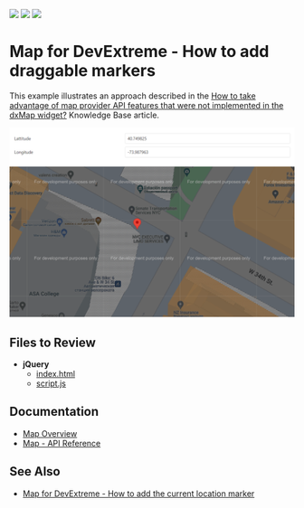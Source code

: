 <!-- default badges list -->
![](https://img.shields.io/endpoint?url=https://codecentral.devexpress.com/api/v1/VersionRange/128584430/23.1.4%2B)
[![](https://img.shields.io/badge/Open_in_DevExpress_Support_Center-FF7200?style=flat-square&logo=DevExpress&logoColor=white)](https://supportcenter.devexpress.com/ticket/details/E4639)
[![](https://img.shields.io/badge/📖_How_to_use_DevExpress_Examples-e9f6fc?style=flat-square)](https://docs.devexpress.com/GeneralInformation/403183)
<!-- default badges end -->

# Map for DevExtreme - How to add draggable markers

This example illustrates an approach described in the <a href="https://www.devexpress.com/Support/Center/p/KA18782">How to take advantage of map provider API features that were not implemented in the dxMap widget?</a> Knowledge Base article.

<div align="center"><img alt="Map for DevExtreme - How to add draggable markers" src="dx-map-add-draggable-markers.png" /></div>

## Files to Review

- **jQuery**
    - [index.html](jQuery/index.html)
    - [script.js](jQuery/script.js)

## Documentation

- [Map Overview](https://js.devexpress.com/Documentation/Guide/UI_Components/Map/Overview/)
- [Map - API Reference](https://js.devexpress.com/Documentation/ApiReference/UI_Components/dxMap/)

## See Also

- [Map for DevExtreme - How to add the current location marker](http://www.devexpress.com/Support/Center/Example/Details/E4734)




